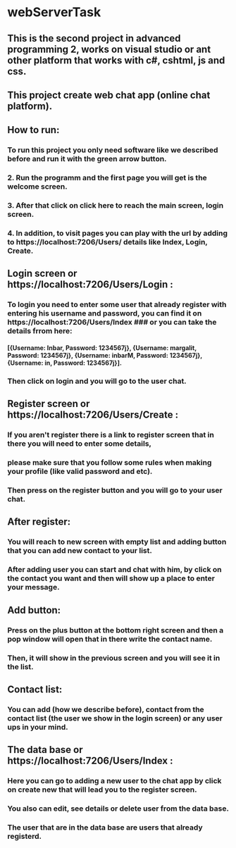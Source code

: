 # webServerTask

## This is the second project in advanced programming 2, works on visual studio or ant other platform that works with c#, cshtml, js and css.
## This project create web chat app (online chat platform).

## How to run:
### To run this project you only need software like we described before and run it with the green arrow button.
### 2. Run the programm and the first page you will get is the welcome screen.
### 3. After that click on click here to reach the main screen, login screen.
### 4. In addition, to visit pages you can play with the url by adding to https://localhost:7206/Users/ details like Index, Login, Create.

## Login screen or https://localhost:7206/Users/Login :
### To login you need to enter some user that already register with entering his username and password, you can find it on https://localhost:7206/Users/Index          ### or you can take the details frrom here:
#### [{Username: Inbar, Password: 1234567j}, {Username: margalit, Password: 1234567j}, {Username: inbarM, Password: 1234567j}, {Username: in, Password: 1234567j}].
### Then click on login and you will go to the user chat.

## Register screen or https://localhost:7206/Users/Create :
### If you aren't register there is a link to register screen that in there you will need to enter some details,
### please make sure that you follow some rules when making your profile (like valid password and etc).
### Then press on the register button and you will go to your user chat.

## After register:
### You will reach to new screen with empty list and adding button that you can add new contact to your list.
### After adding user you can start and chat with him, by click on the contact you want and then will show up a place to enter your message.

## Add button:
### Press on the plus button at the bottom right screen and then a pop window will open that in there write the contact name.
### Then, it will show in the previous screen and you will see it in the list.

## Contact list:
### You can add (how we describe before), contact from the contact list (the user we show in the login screen) or any user ups in your mind.

## The data base or https://localhost:7206/Users/Index :
### Here you can go to adding a new user to the chat app by click on create new that will lead you to the register screen.
### You also can edit, see details or delete user from the data base.
### The user that are in the data base are users that already registerd.
